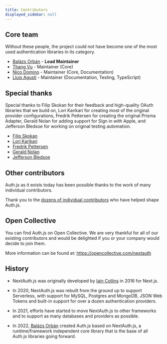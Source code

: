 ```yaml
---
title: Contributors
displayed_sidebar: null
---
```


## Core team

Without these people, the project could not have become one of the most used authentication libraries in its category.

- [Balázs Orbán](https://github.com/balazsorban44) - **Lead Maintainer**
- [Thang Vu](https://github.com/ThangHuuVu) - Maintainer (Core)
- [Nico Domino](https://github.com/ndom91) - Maintainer (Core, Documentation)
- [Lluis Agusti](https://github.com/lluia) - Maintainer (Documentation, Testing, TypeScript)

## Special thanks

Special thanks to Filip Skokan for their feedback and high-quality OAuth libraries that we build on, Lori Karikari for creating most of the original provider configurations, Fredrik Pettersen for creating the original Prisma Adapter, Gerald Nolan for adding support for Sign in with Apple, and Jefferson Bledsoe for working on original testing automation.

- [Filip Skokan](https://github.com/panva)
- [Lori Karikari](https://github.com/LoriKarikari)
- [Fredrik Pettersen](https://github.com/Fumler)
- [Gerald Nolan](https://github.com/geraldnolan)
- [Jefferson Bledsoe](https://github.com/JeffersonBledsoe)

## Other contributors

Auth.js as it exists today has been possible thanks to the work of many individual contributors.

Thank you to the [dozens of individual contributors](https://github.com/nextauthjs/next-auth/graphs/contributors) who have helped shape Auth.js.

## Open Collective

You can find Auth.js on Open Collective. We are very thankful for all of our existing contributors and would be delighted if you or your company would decide to join them.

More information can be found at: https://opencollective.com/nextauth

## History

- NextAuth.js was originally developed by <a href="https://github.com/iaincollins">Iain Collins</a> in 2016 for Next.js.

- In 2020, NextAuth.js was rebuilt from the ground up to support Serverless, with support for MySQL, Postgres and MongoDB, JSON Web Tokens and built-in support for over a dozen authentication providers.

- In 2021, efforts have started to move NextAuth.js to other frameworks and to support as many databases and providers as possible.

- In 2022, <a href="https://github.com/balazsorban44">Balázs Orbán</a> created Auth.js based on NextAuth.js, a runtime/framework independent core library that is the base of all Auth.js libraries going forward. 
